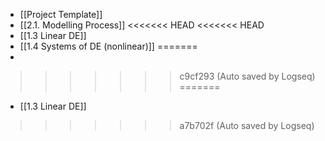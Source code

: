 - [[Project Template]]
- [[2.1. Modelling Process]]
<<<<<<< HEAD
<<<<<<< HEAD
- [[1.3 Linear DE]]
- [[1.4 Systems of DE (nonlinear)]]
=======
-
>>>>>>> c9cf293 (Auto saved by Logseq)
=======
- [[1.3 Linear DE]]
>>>>>>> a7b702f (Auto saved by Logseq)
